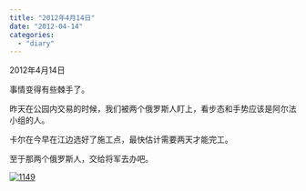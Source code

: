 ```yaml
---
title: "2012年4月14日"
date: "2012-04-14"
categories: 
  - "diary"
---
```


2012年4月14日

事情变得有些棘手了。

昨天在公园内交易的时候，我们被两个俄罗斯人盯上，看步态和手势应该是阿尔法小组的人。

卡尔在今早在江边选好了施工点，最快估计需要两天才能完工。

至于那两个俄罗斯人，交给将军去办吧。

[![](/blog/images/1149.jpg "1149")](http://lofyer.org/wp-content/uploads/2012/04/1149.jpg)
